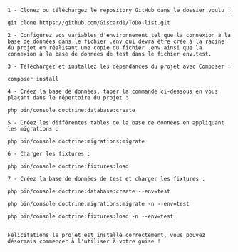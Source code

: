     1 - Clonez ou téléchargez le repository GitHub dans le dossier voulu :

    git clone https://github.com/Giscard1/ToDo-list.git

    2 - Configurez vos variables d'environnement tel que la connexion à la base de données dans le fichier .env qui devra être crée à la racine du projet en réalisant une copie du fichier .env ainsi que la connexion à la base de données de test dans le fichier env.test.

    3 - Téléchargez et installez les dépendances du projet avec Composer :

    composer install

    4 - Créez la base de données, taper la commande ci-dessous en vous plaçant dans le répertoire du projet :

    php bin/console doctrine:database:create

    5 - Créez les différentes tables de la base de données en appliquant les migrations :

    php bin/console doctrine:migrations:migrate

    6 - Charger les fixtures :

    php bin/console doctrine:fixtures:load

    7 - Créez la base de données de test et charger les fixtures :

    php bin/console doctrine:database:create --env=test

    php bin/console doctrine:migrations:migrate -n --env=test
    
    php bin/console doctrine:fixtures:load -n --env=test


    Félicitations le projet est installé correctement, vous pouvez désormais commencer à l'utiliser à votre guise !
